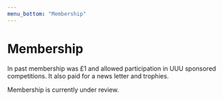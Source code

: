 ```yaml
---
menu_bottom: "Membership"
---
```


# Membership

In past membership was £1 and allowed participation in UUU sponsored competitions.
It also paid for a news letter and trophies.

Membership is currently under review.
